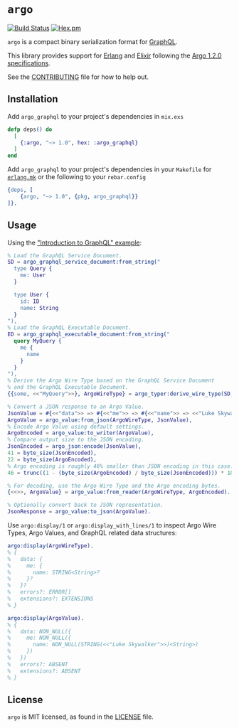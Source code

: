 # `argo`

[![Build Status](https://github.com/WhatsApp/erlang-argo/actions/workflows/ci.yml/badge.svg?branch=main)](https://github.com/WhatsApp/erlang-argo/actions) [![Hex.pm](https://img.shields.io/hexpm/v/argo_graphql.svg)](https://hex.pm/packages/argo_graphql)

`argo` is a compact binary serialization format for [GraphQL](https://spec.graphql.org/).

This library provides support for [Erlang](https://www.erlang.org/) and [Elixir](https://elixir-lang.org/) following the [Argo 1.2.0 specifications](https://msolomon.github.io/argo/versions/1.2/spec#sec-v1-2-0).

See the [CONTRIBUTING](CONTRIBUTING.md) file for how to help out.

## Installation

Add `argo_graphql` to your project's dependencies in `mix.exs`

```elixir
defp deps() do
  [
    {:argo, "~> 1.0", hex: :argo_graphql}
  ]
end
```

Add `argo_graphql` to your project's dependencies in your `Makefile` for [`erlang.mk`](https://github.com/ninenines/erlang.mk) or the following to your `rebar.config`

```erlang
{deps, [
    {argo, "~> 1.0", {pkg, argo_graphql}}
]}.
```

## Usage

Using the ["Introduction to GraphQL" example](https://graphql.org/learn/):

```erlang
% Load the GraphQL Service Document.
SD = argo_graphql_service_document:from_string("
  type Query {
    me: User
  }

  type User {
    id: ID
    name: String
  }
"),
% Load the GraphQL Executable Document.
ED = argo_graphql_executable_document:from_string("
  query MyQuery {
    me {
      name
    }
  }
"),
% Derive the Argo Wire Type based on the GraphQL Service Document
% and the GraphQL Executable Document.
{{some, <<"MyQuery">>}, ArgoWireType} = argo_typer:derive_wire_type(SD, ED, none).

% Convert a JSON response to an Argo Value.
JsonValue = #{<<"data">> => #{<<"me">> => #{<<"name">> => <<"Luke Skywalker">>}}},
ArgoValue = argo_value:from_json(ArgoWireType, JsonValue),
% Encode Argo Value using default settings.
ArgoEncoded = argo_value:to_writer(ArgoValue),
% Compare output size to the JSON encoding.
JsonEncoded = argo_json:encode(JsonValue),
41 = byte_size(JsonEncoded),
22 = byte_size(ArgoEncoded),
% Argo encoding is roughly 46% smaller than JSON encoding in this case.
46 = trunc((1 - (byte_size(ArgoEncoded) / byte_size(JsonEncoded))) * 100).

% For decoding, use the Argo Wire Type and the Argo encoding bytes.
{<<>>, ArgoValue} = argo_value:from_reader(ArgoWireType, ArgoEncoded).

% Optionally convert back to JSON representation.
JsonResponse = argo_value:to_json(ArgoValue).
```

Use `argo:display/1` or `argo:display_with_lines/1` to inspect Argo Wire Types, Argo Values, and GraphQL related data structures:

```erlang
argo:display(ArgoWireType).
% {
%   data: {
%     me: {
%       name: STRING<String>?
%     }?
%   }?
%   errors?: ERROR[]
%   extensions?: EXTENSIONS
% }

argo:display(ArgoValue).
% {
%   data: NON_NULL({
%     me: NON_NULL({
%       name: NON_NULL(STRING(<<"Luke Skywalker">>)<String>)
%     })
%   })
%   errors?: ABSENT
%   extensions?: ABSENT
% }
```

## License

`argo` is MIT licensed, as found in the [LICENSE](LICENSE.md) file.
